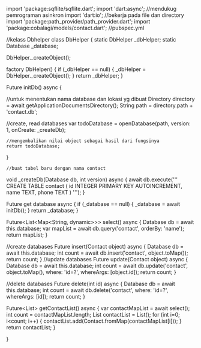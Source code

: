 
import 'package:sqflite/sqflite.dart';
import 'dart:async';
//mendukug pemrograman asinkron
import 'dart:io';
//bekerja pada file dan directory
import 'package:path_provider/path_provider.dart';
import 'package:cobalagi/models/contact.dart';
//pubspec.yml


//kelass Dbhelper
class DbHelper {
  static DbHelper _dbHelper;
  static Database _database;  

  DbHelper._createObject();

  factory DbHelper() {
    if (_dbHelper == null) {
      _dbHelper = DbHelper._createObject();
    }
    return _dbHelper;
  }

  Future<Database> initDb() async {
  
  //untuk menentukan nama database dan lokasi yg dibuat
    Directory directory = await getApplicationDocumentsDirectory();
    String path = directory.path + 'contact.db';
    
   //create, read databases
    var todoDatabase = openDatabase(path, version: 1, onCreate: _createDb);
    
    //mengembalikan nilai object sebagai hasil dari fungsinya
    return todoDatabase;
  }

	//buat tabel baru dengan nama contact
  void _createDb(Database db, int version) async {
    await db.execute('''
      CREATE TABLE contact (
        id INTEGER PRIMARY KEY AUTOINCREMENT,
        name TEXT,
        phone TEXT
      )
    ''');
  }

  Future<Database> get database async {
    if (_database == null) {
      _database = await initDb();
    }
    return _database;
  }

  Future<List<Map<String, dynamic>>> select() async {
    Database db = await this.database;
    var mapList = await db.query('contact', orderBy: 'name');
    return mapList;
  }

//create databases
  Future<int> insert(Contact object) async {
    Database db = await this.database;
    int count = await db.insert('contact', object.toMap());
    return count;
  }
//update databases
  Future<int> update(Contact object) async {
    Database db = await this.database;
    int count = await db.update('contact', object.toMap(), 
                                where: 'id=?',
                                whereArgs: [object.id]);
    return count;
  }

//delete databases
  Future<int> delete(int id) async {
    Database db = await this.database;
    int count = await db.delete('contact', 
                                where: 'id=?', 
                                whereArgs: [id]);
    return count;
  }
  
  Future<List<Contact>> getContactList() async {
    var contactMapList = await select();
    int count = contactMapList.length;
    List<Contact> contactList = List<Contact>();
    for (int i=0; i<count; i++) {
      contactList.add(Contact.fromMap(contactMapList[i]));
    }
    return contactList;
  }

}
